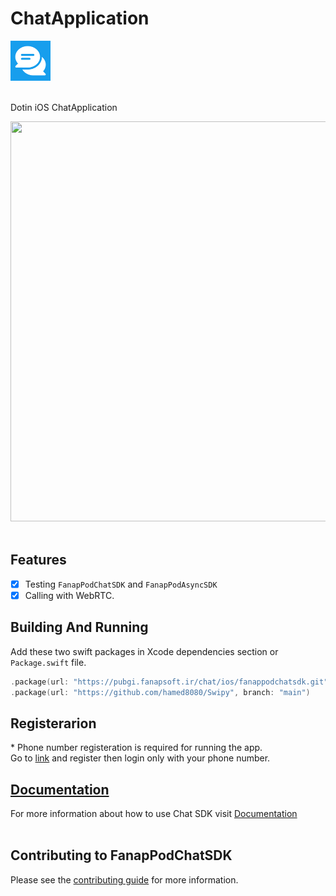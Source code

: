 # ChatApplication
<img src="https://github.com/hamed8080/ChatApplication/raw/main/ChatApplication/Supporting%20Files/Assets.xcassets/AppIcon.appiconset/120.png"  width="64" height="64">
<br />
<br />

Dotin iOS ChatApplication

<img src="https://github.com/hamed8080/ChatApplication/raw/main/Screenshots/main.png"  width="960" height="640">
<br />
<br />

## Features
- [x] Testing `FanapPodChatSDK` and `FanapPodAsyncSDK`
- [x] Calling with WebRTC.

## Building And Running
Add these two swift packages in Xcode dependencies section or `Package.swift` file. 

```swift
.package(url: "https://pubgi.fanapsoft.ir/chat/ios/fanappodchatsdk.git", .upToNextMinor(from: "1.2.0")),
.package(url: "https://github.com/hamed8080/Swipy", branch: "main")
```

## Registerarion
&ast; Phone number registeration is required for running the app.
<br />
Go to [link](https://accounts.pod.ir/) and register then login only with your phone number.


## [Documentation](https://hamed8080.gitlab.io/fanappodchatsdk/documentation/fanappodchatsdk/)
For more information about how to use Chat SDK visit [Documentation](https://hamed8080.gitlab.io/fanappodchatsdk/documentation/fanappodchatsdk/) 
<br/>
<br/>

## Contributing to FanapPodChatSDK
Please see the [contributing guide](/CONTRIBUTING.md) for more information.

<!-- Copyright (c) 2021-2022 Apple Inc and the Swift Project authors. All Rights Reserved. -->
